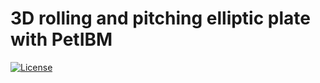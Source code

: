 # 3D rolling and pitching elliptic plate with PetIBM

[![License](https://img.shields.io/badge/License-BSD%203--Clause-blue.svg)](https://github.com/mesnardo/petibm-rollingpitching/raw/master/LICENSE)